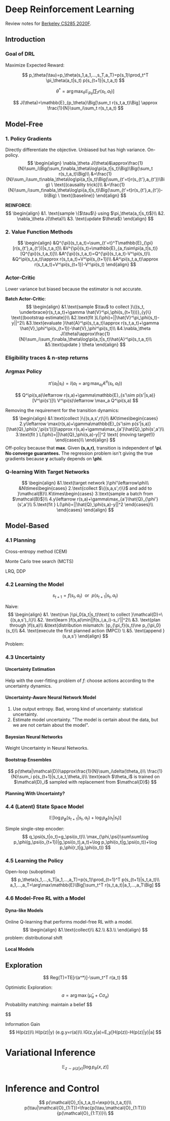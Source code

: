 # Deep Reinforcement Learning

Review notes for [Berkeley CS285 2020F](http://rail.eecs.berkeley.edu/deeprlcourse/).

## Introduction

### Goal of DRL

Maximize Expected Reward:

$$
p_\theta(\tau)=p_\theta(s_1,a_1,...,s_T,a_T)=p(s_1)\prod_t^T \pi_\theta(a_t|s_t) p(s_{t+1}|s_t,a_t)
$$

$$
\theta^*=\arg\max_\theta \mathbb{E}_{p_\theta}\Big[\sum_t r(s_t,a_t)\Big]
$$

$$
J(\theta)=\mathbb{E}_{p_\theta}\Big[\sum_t r(s_t,a_t)\Big] \approx \frac{1}{N}\sum_i\sum_t r(s_t,a_t)
$$

## Model-Free
### 1. Policy Gradients

Directly differentiate the objective.  Unbiased but has high variance. On-policy.
$$
\begin{align}
\nabla_\theta J(\theta)&\approx\frac{1}{N}\sum_i\Big(\sum_t\nabla_\theta\log\pi(a_t|s_t)\Big)\Big(\sum_t r(s_t,a_t)\Big)\\
&=\frac{1}{N}\sum_i\sum_t\nabla_\theta\log\pi(a_t|s_t)\Big(\sum_{t'=t}r(s_{t'},a_{t'})\Big) \ \text{(causality trick)}\\
&=\frac{1}{N}\sum_i\sum_t\nabla_\theta\log\pi(a_t|s_t)\Big(\sum_{t'=t}r(s_{t'},a_{t'})-b\Big) \ \text{(baseline)}
\end{align}
$$

**REINFORCE**:
$$
\begin{align}
&1. \text{sample \{$\tau$\} using $\pi_\theta(a_t|s_t)$}\\
&2. \nabla_\theta J(\theta)\\
&3. \text{update $\theta$}
\end{align}
$$

### 2. Value Function Methods

$$
\begin{align}
&Q^{\pi}(s_t,a_t)=\sum_{t'=t}^T\mathbb{E}_{\pi}[r(s_{t'},a_{t'})|s_t,a_t]\\
&V^{\pi}(s_t)=\mathbb{E}_{a_t\sim\pi(a_t|s_t)}[Q^{\pi}(s_t,a_t)]\\
&A^{\pi}(s_t,a_t)=Q^{\pi}(s_t,a_t)-V^\pi(s_t)\\
&Q^\pi(s_t,a_t)\approx r(s_t,a_t)+V^\pi(s_{t+1})\\
&A^\pi(s_t,a_t)\approx r(s_t,a_t)+V^\pi(s_{t+1})-V^\pi(s_t)
\end{align}
$$

### Actor-Critic

Lower variance but biased because the estimator is not accurate.

**Batch Actor-Critic**:
$$
\begin{align}
&1.\text{sample $\tau$ to collect }\{(s_t, \underbrace{r(s_t,a_t)+\gamma \hat{V}^\pi_\phi(s_{t+1}))}_{y}\} \text{(bootstrap estimate)}\\
&2.\text{fit }L(\phi)=||\hat{V}^\pi_\phi(s_t)-y||^2\\
&3.\text{evaluate }\hat{A}^\pi(s_t,a_t)\approx r(s_t,a_t)+\gamma \hat{V}_\phi^\pi(s_{t+1})-\hat{V}_\phi^\pi(s_t)\\
&4.\nabla_\theta J(\theta)\approx\frac{1}{N}\sum_i\sum_t\nabla_\theta\log\pi(a_t|s_t)\hat{A}^\pi(s_t,a_t)\\
&5.\text{update } \theta
\end{align}
$$

### Eligibility traces & n-step returns

### Argmax Policy

$$
\pi'(a_t|s_t)=I(a_t=\arg\max_{a_t} A^\pi(s_t,a_t))
$$

$$
Q^\pi(s,a)\leftarrow r(s,a)+\gamma\mathbb{E}_{s'\sim p(s'|s,a)}[V^\pi(s')]\\
V^\pi(s)\leftarrow \max_a Q^\pi(s,a)
$$

Removing the requirement for the transition dynamics:
$$
\begin{align}
&1.\text{collect }\{(s,a,s',r)\}\\
&K\times\begin{cases}
2.y\leftarrow \max(r(s,a)+\gamma\mathbb{E}_{s'\sim p(s'|s,a)}[\hat{Q}_\phi(s',\pi(s'))])\approx r(s,a)+\gamma\max_{a'}\hat{Q}_\phi(s',a')\\
3.\text{fit } L(\phi)=||\hat{Q}_\phi(s,a)-y||^2 \text{ (moving target!)}
\end{cases}\\
\end{align}
$$
Off-policy because that **max**. Given **(s,a,r)**, transition is independent of **\pi**. **No converge guarantees.** The regression problem isn't giving the true gradients because **y** actually depends on **\phi**.

### Q-learning With Target Networks

$$
\begin{align}
&1.\text{target network }\phi'\leftarrow\phi\\
&N\times\begin{cases}
    2.\text{collect $\{(s,a,s',r)\}$ and add to }\mathcal{B}\\
    K\times\begin{cases}
        3.\text{sample a batch from $\mathcal{B}$}\\
        4.y\leftarrow r(s,a)+\gamma\max_{a'}\hat{Q}_{\phi'}(s',a')\\
        5.\text{fit } L(\phi)=||\hat{Q}_\phi(s,a)-y||^2 
    \end{cases}\\
\end{cases}
\end{align}
$$



## Model-Based

### 4.1 Planning

Cross-entropy method (CEM)

Monte Carlo tree search (MCTS)

LRQ, DDP

### 4.2 Learning the Model

$$
s_{t+1}=f(s_t,a_t)\ \text{ or } \ p(s_{t+1}|s_t,a_t)
$$

Naive:
$$
\begin{align}
&1. \text{run }\pi_0(a_t|s_t)\text{ to collect }\mathcal{D}=\{(s,a,s')_i\}\\
&2. \text{learn }f(s,a)\min||f(s_i,a_i)-s_i'||^2\\
&3. \text{plan through }f(s,a)\\
&\text{distribution mismatch: }p_{\pi_f}(s_t)\ne p_{\pi_0}(s_t)\\
&4. \text{execute the first planned action (MPC)} \\
&5. \text{append }(s,a,s')
\end{align}
$$
Problem:



### 4.3 Uncertainty

#### Uncertainty Estimation

Help with the over-fitting problem of $f$: choose actions according to the uncertainty dynamics.

#### Uncertainty-Aware Neural Network Model

1. Use output entropy. Bad, wrong kind of uncertainty: statistical uncertainty.
2. Estimate model uncertainty. "The model is certain about the data, but we are not certain about the model". 

#### Bayesian Neural Networks

Weight Uncertainty in Neural Networks.

#### Bootstrap Ensembles

$$
p(\theta|\mathcal{D})\approx\frac{1}{N}\sum_i\delta(\theta_i)\\
\frac{1}{N}\sum_i p(s_{t+1}|s_t,a_t,\theta_i)\\
\text{each $\theta_i$ is trained on $\mathcal{D}_i$ sampled with replacement from $\mathcal{D}$}
$$

#### Planning With Uncertainty?

### 4.4 (Latent) State Space Model

$$
\mathbb{E}\Big[\log p_\phi(s_{t+1}|s_t,a_t)+\log p_\phi(o_t|s_t) \Big]
$$

Simple single-step encoder:
$$
q_\psi(s_t|o_t)=g_\psi(o_t)\\
\max_{\phi,\psi}\sum\sum\log p_\phi(g_\psi(o_{t+1})|g_\psi(o_t),a_t)+\log p_\phi(o_t|g_\psi(o_t))+\log p_\phi(r_t|g_\phi(o_t))
$$


### 4.5 Learning the Policy

Open-loop (suboptimal)
$$
p_\theta(s_1,...,s_T|a_1,...,a_T)=p(s_1)\prod_{t=1}^T p(s_{t+1}|s_t,a_t)\\
a_1,...,a_T=\arg\max\mathbb{E}\Big[\sum_t^T r(s_t,a_t)|a_1,...,a_T\Big]
$$

### 4.6 Model-Free RL with a Model

 #### Dyna-like Models

Online Q-learning that performs model-free RL with a model.
$$
\begin{align}
&1.\text{collect}\\
&2.\\
&3.\\
\end{align}
$$
problem: distributional shift

#### Local Models

## Exploration

$$
Reg(T)=TE[r(a^*)]-\sum_t^T r(a_t)
$$

Optimistic Exploration:
$$
a=\arg\max(\hat{\mu}_a+C\sigma_a)
$$
Probability matching: maintain a belief
$$

$$


Information Gain
$$
H(p(z))\\
H(p(z)|y) (e.g.y=r(a))\\
IG(z,y|a)=E_y[H(p(z))-H(p(z)|y)|a]
$$

# Variational Inference

$$
\mathbb{E}_{z\sim p(z|x)}[\log p_\theta(x,z)]
$$

# Inference and Control

$$
p(\mathcal{O}_t|s_t,a_t)=\exp(r(s_t,a_t))\\
p(\tau|\mathcal{O}_{1:T})=\frac{p(\tau,\mathcal{O}_{1:T})}{p(\mathcal{O}_{1:T})}\\
$$



